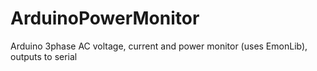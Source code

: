 ArduinoPowerMonitor
===================

Arduino 3phase AC voltage, current and power monitor (uses EmonLib), outputs to serial

